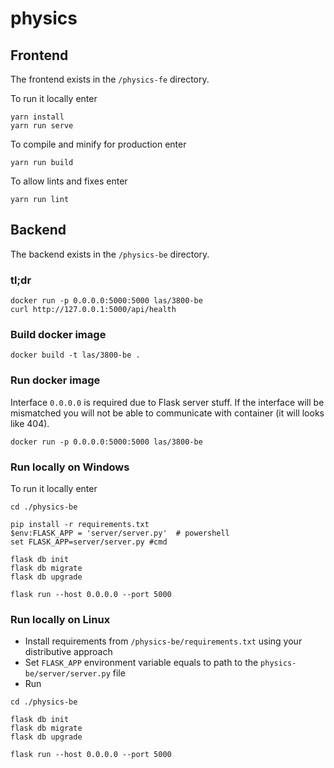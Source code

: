 # physics

## Frontend

The frontend exists in the `/physics-fe` directory.

To run it locally enter
```
yarn install
yarn run serve
```

To compile and minify for production enter
```
yarn run build
```

To allow lints and fixes enter
```
yarn run lint
```

## Backend

The backend exists in the `/physics-be` directory.

### tl;dr

```
docker run -p 0.0.0.0:5000:5000 las/3800-be
curl http://127.0.0.1:5000/api/health
```

### Build docker image

```
docker build -t las/3800-be .
```

### Run docker image

Interface `0.0.0.0` is required due to Flask server stuff. If the interface will be mismatched you will not be able to communicate with container (it will looks like 404).

```
docker run -p 0.0.0.0:5000:5000 las/3800-be
```

### Run locally on Windows

To run it locally enter
```
cd ./physics-be

pip install -r requirements.txt
$env:FLASK_APP = 'server/server.py'  # powershell 
set FLASK_APP=server/server.py #cmd

flask db init
flask db migrate
flask db upgrade

flask run --host 0.0.0.0 --port 5000
```

### Run locally on Linux

- Install requirements from `/physics-be/requirements.txt` using your distributive approach
- Set `FLASK_APP` environment variable equals to path to the `physics-be/server/server.py` file
- Run
```
cd ./physics-be

flask db init
flask db migrate
flask db upgrade

flask run --host 0.0.0.0 --port 5000
```
